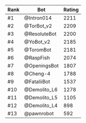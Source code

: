 Rank|Bot|Rating
---|---|---
#1|@Intron014|2211
#2|@TorBot_v2|2209
#3|@ResoluteBot|2200
#4|@YoBot_v2|2185
#5|@ToromBot|2181
#6|@RaspFish|2074
#7|@OpeningsBot|1807
#8|@Cheng-4|1788
#9|@FataliiBot|1537
#10|@Demolito_L6|1278
#11|@Demolito_L5|1105
#12|@Demolito_L4|898
#13|@pawnrobot|592
